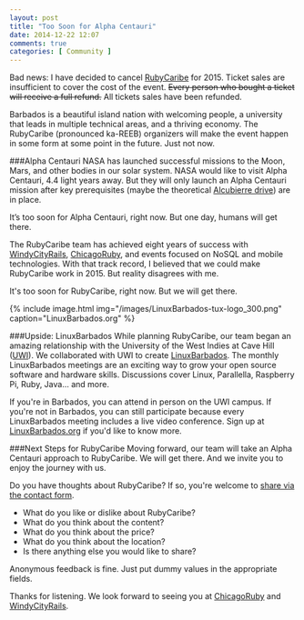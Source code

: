 ```yaml
---
layout: post
title: "Too Soon for Alpha Centauri"
date: 2014-12-22 12:07
comments: true
categories: [ Community ]
---
```

Bad news&#58; I have decided to cancel [RubyCaribe](http://rubycaribe.com) for 2015. Ticket sales are insufficient to cover the cost of the event. ~~Every person who bought a ticket will receive a full refund.~~ All tickets sales have been refunded.

Barbados is a beautiful island nation with welcoming people, a university that leads in multiple technical areas, and a thriving economy. The RubyCaribe (pronounced ka-REEB) organizers will make the event happen in some form at some point in the future. Just not now.
<!--more--> 
###Alpha Centauri
NASA has launched successful missions to the Moon, Mars, and other bodies in our solar system. NASA would like to visit Alpha Centauri, 4.4 light years away. But they will only launch an Alpha Centauri mission after key prerequisites (maybe the theoretical [Alcubierre drive](http://en.wikipedia.org/wiki/Alcubierre_drive)) are in place.

It’s too soon for Alpha Centauri, right now. But one day, humans will get there.

The RubyCaribe team has achieved eight years of success with [WindyCityRails](http://windycityrails.org), [ChicagoRuby](http://chicagoruby.org), and events focused on NoSQL and mobile technologies. With that track record, I believed that we could make RubyCaribe work in 2015. But reality disagrees with me. 

It's too soon for RubyCaribe, right now. But we will get there.

{% include image.html img="/images/LinuxBarbados-tux-logo_300.png" caption="LinuxBarbados.org" %}

###Upside: LinuxBarbados
While planning RubyCaribe, our team began an amazing relationship with the University of the West Indies at Cave Hill ([UWI](http://www.cavehill.uwi.edu/)). We collaborated with UWI to create [LinuxBarbados](http://linuxbarbados.org). The monthly LinuxBarbados meetings are an exciting way to grow your open source software and hardware skills. Discussions cover Linux, Parallella, Raspberry Pi, Ruby, Java... and more.

If you're in Barbados, you can attend in person on the UWI campus. If you're not in Barbados, you can still participate because every LinuxBarbados meeting includes a live video conference. Sign up at [LinuxBarbados.org](http://linuxbarbados.org) if you'd like to know more.

###Next Steps for RubyCaribe
Moving forward, our team will take an Alpha Centauri approach to RubyCaribe. We will get there. And we invite you to enjoy the journey with us.

Do you have thoughts about RubyCaribe? If so, you're welcome to [share via the contact form](/contact).

* What do you like or dislike about RubyCaribe?
* What do you think about the content?
* What do you think about the price?
* What do you think about the location?
* Is there anything else you would like to share?

Anonymous feedback is fine. Just put dummy values in the appropriate fields.

Thanks for listening. We look forward to seeing you at  [ChicagoRuby](http://chicagoruby.org) and [WindyCityRails](http://windycityrails.org). 

